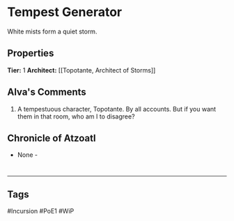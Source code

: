 # Tempest Generator
White mists form a quiet storm.

## Properties
**Tier:** 1
**Architect:** [[Topotante, Architect of Storms]]

## Alva's Comments
1. A tempestuous character, Topotante. By all accounts. But if you want them in that room, who am I to disagree?

## Chronicle of Atzoatl
- None -

#
---
## Tags
#Incursion
#PoE1
#WiP
